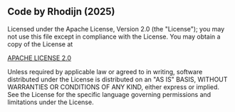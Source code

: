 ## Code by Rhodijn (2025)

Licensed under the Apache License, Version 2.0 (the "License");
you may not use this file except in compliance with the License.
You may obtain a copy of the License at

[APACHE LICENSE 2.0](http://www.apache.org/licenses/LICENSE-2.0)

Unless required by applicable law or agreed to in writing, software
distributed under the License is distributed on an "AS IS" BASIS,
WITHOUT WARRANTIES OR CONDITIONS OF ANY KIND, either express or implied.
See the License for the specific language governing permissions and
limitations under the License.
